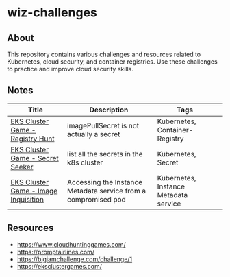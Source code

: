 # wiz-challenges

## About

This repository contains various challenges and resources related to Kubernetes, cloud security, and container registries. Use these challenges to practice and improve cloud security skills.

## Notes

| Title                                                                                             | Description                                                    | Tags                                  |     |
| ------------------------------------------------------------------------------------------------- | -------------------------------------------------------------- | ------------------------------------- | --- |
| [EKS Cluster Game - Registry Hunt](notes/EKS%20Cluster%20Game%20-%20Registry%20Hunt.md)           | imagePullSecret is not actually a secret                       | Kubernetes, Container-Registry        |     |
| [EKS Cluster Game - Secret Seeker](notes/EKS%20Cluster%20Game%20-%20Secret%20Seeker.md)           | list all the secrets in the k8s cluster                        | Kubernetes, Secret                    |     |
| [EKS Cluster Game - Image Inquisition](./notes/EKS%20Cluster%20Game%20-%20Image%20Inquisition.md) | Accessing the Instance Metadata service from a compromised pod | Kubernetes, Instance Metadata service |     |


## Resources

- https://www.cloudhuntinggames.com/
- https://promptairlines.com/
- https://bigiamchallenge.com/challenge/1
- https://eksclustergames.com/
